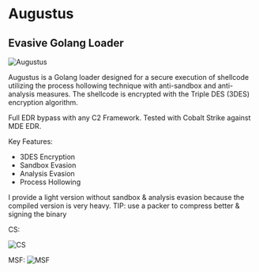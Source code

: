# Augustus
## Evasive Golang Loader



![Augustus](https://github.com/TunnelGRE/Augustus/assets/130594453/966b2764-5d3d-4afb-9dd8-efe96476dced)



Augustus is a Golang loader designed for a secure execution of shellcode utilizing the process hollowing technique with anti-sandbox and anti-analysis measures. 
The shellcode is encrypted with the Triple DES (3DES) encryption algorithm.

Full EDR bypass with any C2 Framework. Tested with Cobalt Strike against MDE EDR.


Key Features:
- 3DES Encryption
- Sandbox Evasion
- Analysis Evasion
- Process Hollowing



I provide a light version without sandbox & analysis evasion because the compiled version is very heavy. TIP: use a packer to compress better & signing the binary


CS:

![CS](https://github.com/TunnelGRE/Augustus/assets/130594453/1bd70e4d-2487-4526-bad0-7d764a395484)





MSF:
![MSF](https://github.com/TunnelGRE/Augustus/assets/130594453/8d3b24bb-224c-4efb-bcc5-819eae7beb6a)



